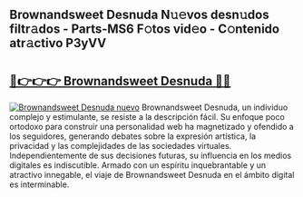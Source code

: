 ## Brownandsweet Desnuda N𝚞𝚎vos desn𝚞dos filtr𝚊dos - Parts-MS6 F𝚘tos vid𝚎o - C𝚘ntenido atr𝚊ctivo P3yVV

# <h2><a href="http://mbdhrd5.tromn.icu/?c=Brownandsweet+Desnuda">🔗👉👉👉 Brownandsweet Desnuda 🔗🔗</a></h2>

[![Brownandsweet Desnuda nuevo](https://i.imgur.com/pEAQMta.gif)](http://mbdhrd5.tromn.icu/?c=Brownandsweet+Desnuda)
Brownandsweet Desnuda, un individuo complejo y estimulante, se resiste a la descripción fácil. Su enfoque poco ortodoxo para construir una personalidad web ha magnetizado y ofendido a los seguidores, generando debates sobre la expresión artística, la privacidad y las complejidades de las sociedades virtuales. Independientemente de sus decisiones futuras, su influencia en los medios digitales es indiscutible. Armado con un espíritu inquebrantable y un atractivo innegable, el viaje de Brownandsweet Desnuda en el ámbito digital es interminable.
